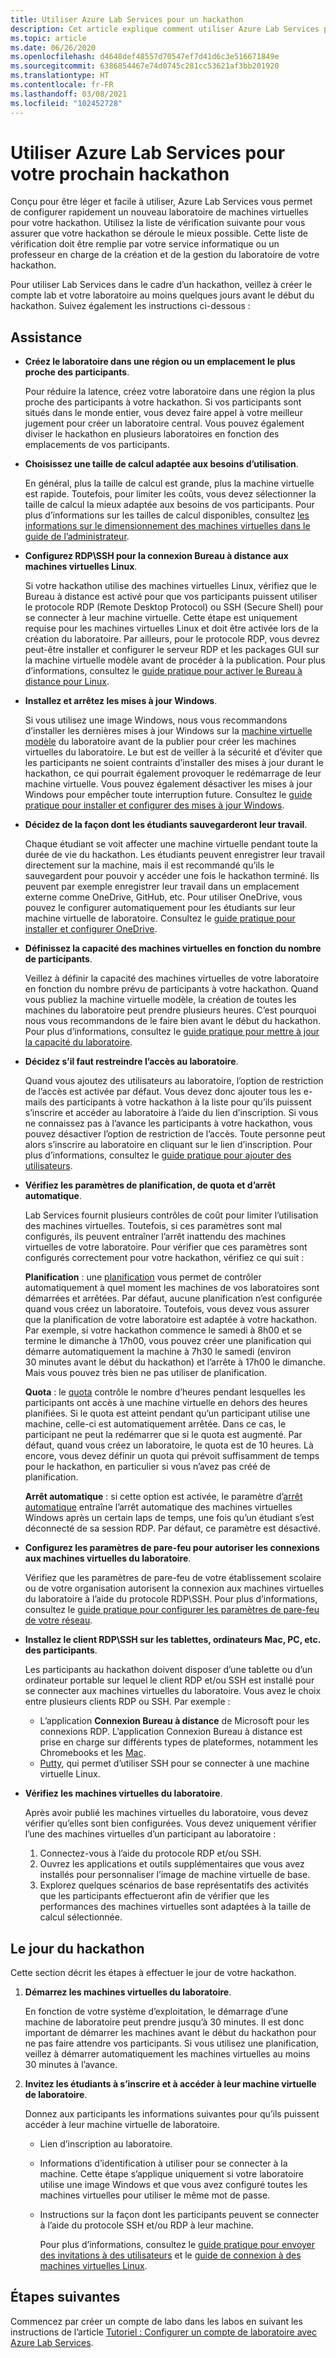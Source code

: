 ```yaml
---
title: Utiliser Azure Lab Services pour un hackathon
description: Cet article explique comment utiliser Azure Lab Services pour créer des laboratoires dans le cadre d’un hackathon.
ms.topic: article
ms.date: 06/26/2020
ms.openlocfilehash: d4648def48557d70547ef7d41d6c3e516671849e
ms.sourcegitcommit: 6386854467e74d0745c281cc53621af3bb201920
ms.translationtype: HT
ms.contentlocale: fr-FR
ms.lasthandoff: 03/08/2021
ms.locfileid: "102452728"
---
```

# <a name="use-azure-lab-services-for-your-next-hackathon"></a>Utiliser Azure Lab Services pour votre prochain hackathon
Conçu pour être léger et facile à utiliser, Azure Lab Services vous permet de configurer rapidement un nouveau laboratoire de machines virtuelles pour votre hackathon.  Utilisez la liste de vérification suivante pour vous assurer que votre hackathon se déroule le mieux possible. Cette liste de vérification doit être remplie par votre service informatique ou un professeur en charge de la création et de la gestion du laboratoire de votre hackathon. 

Pour utiliser Lab Services dans le cadre d’un hackathon, veillez à créer le compte lab et votre laboratoire au moins quelques jours avant le début du hackathon. Suivez également les instructions ci-dessous :

## <a name="guidance"></a>Assistance

- **Créez le laboratoire dans une région ou un emplacement le plus proche des participants**. 

    Pour réduire la latence, créez votre laboratoire dans une région la plus proche des participants à votre hackathon.  Si vos participants sont situés dans le monde entier, vous devez faire appel à votre meilleur jugement pour créer un laboratoire central.  Vous pouvez également diviser le hackathon en plusieurs laboratoires en fonction des emplacements de vos participants.
- **Choisissez une taille de calcul adaptée aux besoins d’utilisation**.

    En général, plus la taille de calcul est grande, plus la machine virtuelle est rapide. Toutefois, pour limiter les coûts, vous devez sélectionner la taille de calcul la mieux adaptée aux besoins de vos participants. Pour plus d’informations sur les tailles de calcul disponibles, consultez [les informations sur le dimensionnement des machines virtuelles dans le guide de l’administrateur](administrator-guide.md#vm-sizing).
- **Configurez RDP\SSH pour la connexion Bureau à distance aux machines virtuelles Linux**.

    Si votre hackathon utilise des machines virtuelles Linux, vérifiez que le Bureau à distance est activé pour que vos participants puissent utiliser le protocole RDP (Remote Desktop Protocol) ou SSH (Secure Shell) pour se connecter à leur machine virtuelle. Cette étape est uniquement requise pour les machines virtuelles Linux et doit être activée lors de la création du laboratoire. Par ailleurs, pour le protocole RDP, vous devrez peut-être installer et configurer le serveur RDP et les packages GUI sur la machine virtuelle modèle avant de procéder à la publication.  Pour plus d’informations, consultez le [guide pratique pour activer le Bureau à distance pour Linux](how-to-enable-remote-desktop-linux.md).

- **Installez et arrêtez les mises à jour Windows**. 

    Si vous utilisez une image Windows, nous vous recommandons d’installer les dernières mises à jour Windows sur la [machine virtuelle modèle](how-to-create-manage-template.md) du laboratoire avant de la publier pour créer les machines virtuelles du laboratoire. Le but est de veiller à la sécurité et d’éviter que les participants ne soient contraints d’installer des mises à jour durant le hackathon, ce qui pourrait également provoquer le redémarrage de leur machine virtuelle. Vous pouvez également désactiver les mises à jour Windows pour empêcher toute interruption future. Consultez le [guide pratique pour installer et configurer des mises à jour Windows](how-to-prepare-windows-template.md#install-and-configure-updates).
- **Décidez de la façon dont les étudiants sauvegarderont leur travail**. 

    Chaque étudiant se voit affecter une machine virtuelle pendant toute la durée de vie du hackathon. Les étudiants peuvent enregistrer leur travail directement sur la machine, mais il est recommandé qu’ils le sauvegardent pour pouvoir y accéder une fois le hackathon terminé. Ils peuvent par exemple enregistrer leur travail dans un emplacement externe comme OneDrive, GitHub, etc. Pour utiliser OneDrive, vous pouvez le configurer automatiquement pour les étudiants sur leur machine virtuelle de laboratoire. Consultez le [guide pratique pour installer et configurer OneDrive](how-to-prepare-windows-template.md#install-and-configure-onedrive).
- **Définissez la capacité des machines virtuelles en fonction du nombre de participants**. 

    Veillez à définir la capacité des machines virtuelles de votre laboratoire en fonction du nombre prévu de participants à votre hackathon. Quand vous publiez la machine virtuelle modèle, la création de toutes les machines du laboratoire peut prendre plusieurs heures. C’est pourquoi nous vous recommandons de le faire bien avant le début du hackathon. Pour plus d’informations, consultez le [guide pratique pour mettre à jour la capacité du laboratoire](how-to-set-virtual-machine-passwords.md#update-the-lab-capacity).

- **Décidez s’il faut restreindre l’accès au laboratoire**. 

    Quand vous ajoutez des utilisateurs au laboratoire, l’option de restriction de l’accès est activée par défaut. Vous devez donc ajouter tous les e-mails des participants à votre hackathon à la liste pour qu’ils puissent s’inscrire et accéder au laboratoire à l’aide du lien d’inscription. Si vous ne connaissez pas à l’avance les participants à votre hackathon, vous pouvez désactiver l’option de restriction de l’accès. Toute personne peut alors s’inscrire au laboratoire en cliquant sur le lien d’inscription. Pour plus d’informations, consultez le [guide pratique pour ajouter des utilisateurs](how-to-configure-student-usage.md).

- **Vérifiez les paramètres de planification, de quota et d’arrêt automatique**. 

    Lab Services fournit plusieurs contrôles de coût pour limiter l’utilisation des machines virtuelles. Toutefois, si ces paramètres sont mal configurés, ils peuvent entraîner l’arrêt inattendu des machines virtuelles de votre laboratoire. Pour vérifier que ces paramètres sont configurés correctement pour votre hackathon, vérifiez ce qui suit :

    **Planification** : une [planification](how-to-create-schedules.md) vous permet de contrôler automatiquement à quel moment les machines de vos laboratoires sont démarrées et arrêtées. Par défaut, aucune planification n’est configurée quand vous créez un laboratoire. Toutefois, vous devez vous assurer que la planification de votre laboratoire est adaptée à votre hackathon.  Par exemple, si votre hackathon commence le samedi à 8h00 et se termine le dimanche à 17h00, vous pouvez créer une planification qui démarre automatiquement la machine à 7h30 le samedi (environ 30 minutes avant le début du hackathon) et l’arrête à 17h00 le dimanche. Mais vous pouvez très bien ne pas utiliser de planification.

    **Quota** : le [quota](how-to-configure-student-usage.md#set-quotas-for-users) contrôle le nombre d’heures pendant lesquelles les participants ont accès à une machine virtuelle en dehors des heures planifiées. Si le quota est atteint pendant qu’un participant utilise une machine, celle-ci est automatiquement arrêtée. Dans ce cas, le participant ne peut la redémarrer que si le quota est augmenté. Par défaut, quand vous créez un laboratoire, le quota est de 10 heures. Là encore, vous devez définir un quota qui prévoit suffisamment de temps pour le hackathon, en particulier si vous n’avez pas créé de planification.

    **Arrêt automatique** : si cette option est activée, le paramètre d’[arrêt automatique](how-to-enable-shutdown-disconnect.md) entraîne l’arrêt automatique des machines virtuelles Windows après un certain laps de temps, une fois qu’un étudiant s’est déconnecté de sa session RDP. Par défaut, ce paramètre est désactivé.

- **Configurez les paramètres de pare-feu pour autoriser les connexions aux machines virtuelles du laboratoire**. 

    Vérifiez que les paramètres de pare-feu de votre établissement scolaire ou de votre organisation autorisent la connexion aux machines virtuelles du laboratoire à l’aide du protocole RDP\SSH. Pour plus d’informations, consultez le [guide pratique pour configurer les paramètres de pare-feu de votre réseau](how-to-configure-firewall-settings.md).

- **Installez le client RDP\SSH sur les tablettes, ordinateurs Mac, PC, etc. des participants**.

    Les participants au hackathon doivent disposer d’une tablette ou d’un ordinateur portable sur lequel le client RDP et/ou SSH est installé pour se connecter aux machines virtuelles du laboratoire. Vous avez le choix entre plusieurs clients RDP ou SSH. Par exemple :

    - L’application **Connexion Bureau à distance** de Microsoft pour les connexions RDP. L’application Connexion Bureau à distance est prise en charge sur différents types de plateformes, notamment les Chromebooks et les [Mac](https://techcommunity.microsoft.com/t5/azure-lab-services/connecting-to-azure-lab-services-environments-on-your-macos/ba-p/1290162).
    - [Putty](https://techcommunity.microsoft.com/t5/azure-lab-services/connecting-to-azure-lab-services-environments-on-your-macos/ba-p/1290162), qui permet d’utiliser SSH pour se connecter à une machine virtuelle Linux.
- **Vérifiez les machines virtuelles du laboratoire**. 

    Après avoir publié les machines virtuelles du laboratoire, vous devez vérifier qu’elles sont bien configurées. Vous devez uniquement vérifier l’une des machines virtuelles d’un participant au laboratoire :

    1. Connectez-vous à l’aide du protocole RDP et/ou SSH.
    2. Ouvrez les applications et outils supplémentaires que vous avez installés pour personnaliser l’image de machine virtuelle de base.
    3. Explorez quelques scénarios de base représentatifs des activités que les participants effectueront afin de vérifier que les performances des machines virtuelles sont adaptées à la taille de calcul sélectionnée.

## <a name="on-the-day-of-hackathon"></a>Le jour du hackathon
Cette section décrit les étapes à effectuer le jour de votre hackathon.

1. **Démarrez les machines virtuelles du laboratoire**.

    En fonction de votre système d’exploitation, le démarrage d’une machine de laboratoire peut prendre jusqu’à 30 minutes. Il est donc important de démarrer les machines avant le début du hackathon pour ne pas faire attendre vos participants. Si vous utilisez une planification, veillez à démarrer automatiquement les machines virtuelles au moins 30 minutes à l’avance.
2. **Invitez les étudiants à s’inscrire et à accéder à leur machine virtuelle de laboratoire**. 

    Donnez aux participants les informations suivantes pour qu’ils puissent accéder à leur machine virtuelle de laboratoire. 

    - Lien d’inscription au laboratoire. 
    - Informations d’identification à utiliser pour se connecter à la machine. Cette étape s’applique uniquement si votre laboratoire utilise une image Windows et que vous avez configuré toutes les machines virtuelles pour utiliser le même mot de passe.
    - Instructions sur la façon dont les participants peuvent se connecter à l’aide du protocole SSH et/ou RDP à leur machine.

        Pour plus d’informations, consultez le [guide pratique pour envoyer des invitations à des utilisateurs](how-to-configure-student-usage.md#send-invitations-to-users) et le [guide de connexion à des machines virtuelles Linux](how-to-use-remote-desktop-linux-student.md). 

## <a name="next-steps"></a>Étapes suivantes
Commencez par créer un compte de labo dans les labos en suivant les instructions de l’article [Tutoriel : Configurer un compte de laboratoire avec Azure Lab Services](tutorial-setup-lab-account.md).
